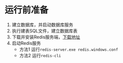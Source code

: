 # 运行前准备

1. 建立数据库，并启动数据库服务
2. 执行建表SQL文件，建立数据库表
3. 下载并安装Redis服务端，[下载地址](https://github.com/tporadowski/redis/releases)
4. 启动Redis服务
    + 方法1
    运行`redis-server.exe redis.windows.conf`
    + 方法2
    运行`redis-cli`
